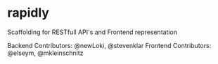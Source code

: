 rapidly
=======

Scaffolding for RESTfull API's and Frontend representation

Backend Contributors:  @newLoki, @stevenklar
Frontend Contributors: @elseym, @mkleinschnitz
